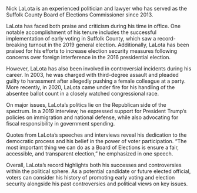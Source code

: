 Nick LaLota is an experienced politician and lawyer who has served as the Suffolk County Board of Elections Commissioner since 2013.

LaLota has faced both praise and criticism during his time in office. One notable accomplishment of his tenure includes the successful implementation of early voting in Suffolk County, which saw a record-breaking turnout in the 2019 general election. Additionally, LaLota has been praised for his efforts to increase election security measures following concerns over foreign interference in the 2016 presidential election.

However, LaLota has also been involved in controversial incidents during his career. In 2003, he was charged with third-degree assault and pleaded guilty to harassment after allegedly pushing a female colleague at a party. More recently, in 2020, LaLota came under fire for his handling of the absentee ballot count in a closely watched congressional race.

On major issues, LaLota’s politics lie on the Republican side of the spectrum. In a 2019 interview, he expressed support for President Trump’s policies on immigration and national defense, while also advocating for fiscal responsibility in government spending.

Quotes from LaLota’s speeches and interviews reveal his dedication to the democratic process and his belief in the power of voter participation. “The most important thing we can do as a Board of Elections is ensure a fair, accessible, and transparent election,” he emphasized in one speech.

Overall, LaLota’s record highlights both his successes and controversies within the political sphere. As a potential candidate or future elected official, voters can consider his history of promoting early voting and election security alongside his past controversies and political views on key issues.
